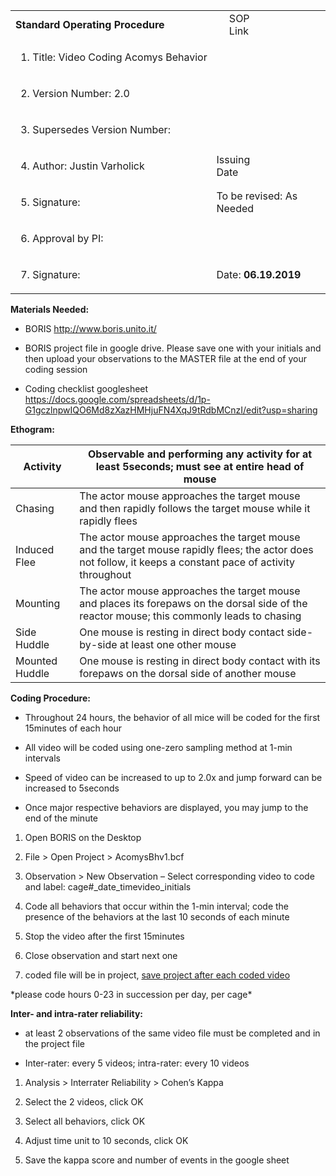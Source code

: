 <table style="width:100%;">
<colgroup>
<col style="width: 63%" />
<col style="width: 4%" />
<col style="width: 13%" />
<col style="width: 18%" />
</colgroup>
<tbody>
<tr class="odd">
<td colspan="2"><strong>Standard Operating Procedure</strong></td>
<td>SOP Link</td>
<td></td>
</tr>
<tr class="even">
<td colspan="4"><ol type="1">
<li><p>Title: Video Coding Acomys Behavior</p></li>
</ol></td>
</tr>
<tr class="odd">
<td><ol start="2" type="1">
<li><p>Version Number: 2.0</p></li>
</ol></td>
<td colspan="3"></td>
</tr>
<tr class="even">
<td><ol start="3" type="1">
<li><p>Supersedes Version Number:</p></li>
</ol></td>
<td colspan="3"></td>
</tr>
<tr class="odd">
<td><ol start="4" type="1">
<li><p>Author: Justin Varholick</p></li>
</ol></td>
<td colspan="2">Issuing Date</td>
<td></td>
</tr>
<tr class="even">
<td><ol start="5" type="1">
<li><p>Signature:</p></li>
</ol></td>
<td colspan="3">To be revised: As Needed</td>
</tr>
<tr class="odd">
<td colspan="4"><ol start="6" type="1">
<li><p>Approval by PI:</p></li>
</ol></td>
</tr>
<tr class="even">
<td><ol start="7" type="1">
<li><p>Signature:</p></li>
</ol></td>
<td colspan="3">Date: <strong>06.19.2019</strong></td>
</tr>
</tbody>
</table>

**Materials Needed:**

- BORIS <http://www.boris.unito.it/>

- BORIS project file in google drive. Please save one with your initials
  and then upload your observations to the MASTER file at the end of
  your coding session

- Coding checklist googlesheet
  <https://docs.google.com/spreadsheets/d/1p-G1gczlnpwIQO6Md8zXazHMHjuFN4XqJ9tRdbMCnzI/edit?usp=sharing>

**Ethogram:**

| Activity       | Observable and performing any activity for at least 5seconds; must see at entire head of mouse                                                             |
|----------------|------------------------------------------------------------------------------------------------------------------------------------------------------------|
| Chasing        | The actor mouse approaches the target mouse and then rapidly follows the target mouse while it rapidly flees                                               |
| Induced Flee   | The actor mouse approaches the target mouse and the target mouse rapidly flees; the actor does not follow, it keeps a constant pace of activity throughout |
| Mounting       | The actor mouse approaches the target mouse and places its forepaws on the dorsal side of the reactor mouse; this commonly leads to chasing                |
| Side Huddle    | One mouse is resting in direct body contact side-by-side at least one other mouse                                                                          |
| Mounted Huddle | One mouse is resting in direct body contact with its forepaws on the dorsal side of another mouse                                                          |

**Coding Procedure:**

- Throughout 24 hours, the behavior of all mice will be coded for the
  first 15minutes of each hour

- All video will be coded using one-zero sampling method at 1-min
  intervals

- Speed of video can be increased to up to 2.0x and jump forward can be
  increased to 5seconds

- Once major respective behaviors are displayed, you may jump to the end
  of the minute

1.  Open BORIS on the Desktop

2.  File \> Open Project \> AcomysBhv1.bcf

3.  Observation \> New Observation – Select corresponding video to code and label: cage#\_date_timevideo_initials
    
4.  Code all behaviors that occur within the 1-min interval; code the
    presence of the behaviors at the last 10 seconds of each minute

5.  Stop the video after the first 15minutes

6.  Close observation and start next one

7.  coded file will be in project, <u>save project after each coded
    video</u>

\*please code hours 0-23 in succession per day, per cage\*

**Inter- and intra-rater reliability:**

- at least 2 observations of the same video file must be completed and
  in the project file

- Inter-rater: every 5 videos; intra-rater: every 10 videos

1.  Analysis \> Interrater Reliability \> Cohen’s Kappa

2.  Select the 2 videos, click OK

3.  Select all behaviors, click OK

4.  Adjust time unit to 10 seconds, click OK

5.  Save the kappa score and number of events in the google sheet
